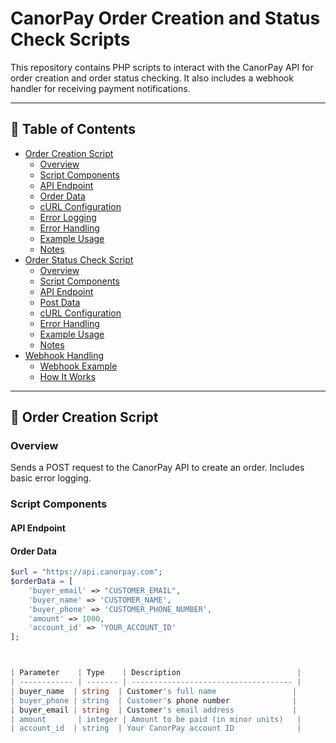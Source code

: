 #   CanorPay Order Creation and Status Check Scripts

This repository contains PHP scripts to interact with the CanorPay API for order creation and order status checking. It also includes a webhook handler for receiving payment notifications.

---

## 📑 Table of Contents

- [Order Creation Script](#order-creation-script)
  - [Overview](#overview)
  - [Script Components](#script-components)
  - [API Endpoint](#api-endpoint)
  - [Order Data](#order-data)
  - [cURL Configuration](#curl-configuration)
  - [Error Logging](#error-logging)
  - [Error Handling](#error-handling)
  - [Example Usage](#example-usage)
  - [Notes](#notes)
- [Order Status Check Script](#order-status-check-script)
  - [Overview](#overview-1)
  - [Script Components](#script-components-1)
  - [API Endpoint](#api-endpoint-1)
  - [Post Data](#post-data)
  - [cURL Configuration](#curl-configuration-1)
  - [Error Handling](#error-handling-1)
  - [Example Usage](#example-usage-1)
  - [Notes](#notes-1)
- [Webhook Handling](#webhook-handling)
  - [Webhook Example](#webhook-example)
  - [How It Works](#how-it-works)

---

## 🧾 Order Creation Script

### Overview
Sends a POST request to the CanorPay API to create an order. Includes basic error logging.

### Script Components

#### API Endpoint


#### Order Data
```php
$url = "https://api.canorpay.com";
$orderData = [
    'buyer_email' => "CUSTOMER_EMAIL",
    'buyer_name' => 'CUSTOMER_NAME',
    'buyer_phone' => 'CUSTOMER_PHONE_NUMBER',
    'amount' => 1000,
    'account_id' => 'YOUR_ACCOUNT_ID'
];



| Parameter    | Type    | Description                          |
| ------------ | ------- | ------------------------------------ |
| buyer_name  | string  | Customer's full name                 |
| buyer_phone | string  | Customer's phone number              |
| buyer_email | string  | Customer's email address             |
| amount       | integer | Amount to be paid (in minor units)   |
| account_id  | string  | Your CanorPay account ID              |


